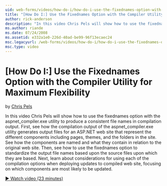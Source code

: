 ```yaml
---
uid: web-forms/videos/how-do-i/how-do-i-use-the-fixednames-option-with-the-compiler-utility-for-maximum-flexibility
title: "[How Do I:] Use the Fixednames Option with the Compiler Utility for Maximum Flexibility | Microsoft Docs"
author: rick-anderson
description: "In this video Chris Pels will show how to use the fixednames option with the aspnet_compiler.exe utility to produce a consistent file names in compilation ou..."
ms.author: riande
ms.date: 07/24/2008
ms.assetid: e332a1e0-226d-40ad-be99-96f13ecaec24
msc.legacyurl: /web-forms/videos/how-do-i/how-do-i-use-the-fixednames-option-with-the-compiler-utility-for-maximum-flexibility
msc.type: video
---
```

[How Do I:] Use the Fixednames Option with the Compiler Utility for Maximum Flexibility
====================
by [Chris Pels](https://twitter.com/chrispels)

In this video Chris Pels will show how to use the fixednames option with the aspnet\_compiler.exe utility to produce a consistent file names in compilation output. First, see how the compilation output of the aspnet\_compiler.exe utility generates output files for an ASP.NET web site that represent the different components including pages, themes, and the folders in the site. See how the components are named and what they contain in relation to the original web site. Then, see how to use the fixednames option to standardize the output file names based upon the source files upon which they are based. Next, learn about considerations for using each of the compilation options when deploying updates to compiled web site, focusing on which components are most likely to be updated.

[&#9654; Watch video (23 minutes)](https://channel9.msdn.com/Blogs/ASP-NET-Site-Videos/how-do-i-use-the-fixednames-option-with-the-compiler-utility-for-maximum-flexibility)
